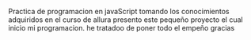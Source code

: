 Practica de programacion en javaScript tomando los conocimientos adquiridos en el curso de allura
presento este pequeño proyecto el cual inicio mi programacion.
he tratadoo de poner todo el empeño
gracias
